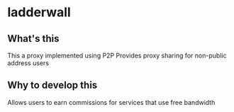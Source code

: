 # ladderwall

## What's this ##
This a proxy implemented using P2P
Provides proxy sharing for non-public address users

## Why to develop this ##
Allows users to earn commissions for services that use free bandwidth

